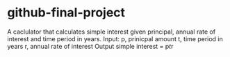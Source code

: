 # github-final-project

A caclulator that calculates simple interest given principal, annual rate of interest and time period in years.
Input:
   p, prinicpal amount
   t, time period in years
   r, annual rate of interest
  Output
    simple interest = p*t*r
    

